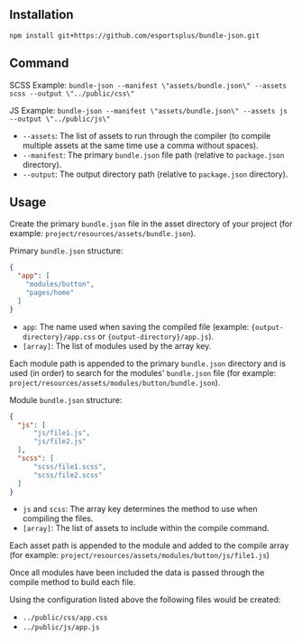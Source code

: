 ## Installation

```
npm install git+https://github.com/esportsplus/bundle-json.git
```

## Command

SCSS Example: `bundle-json --manifest \"assets/bundle.json\" --assets scss --output \"../public/css\"`

JS Example: `bundle-json --manifest \"assets/bundle.json\" --assets js --output \"../public/js\"`

* `--assets`: The list of assets to run through the compiler (to compile multiple assets at the same time use a comma without spaces).
* `--manifest`: The primary `bundle.json` file path (relative to `package.json` directory).
* `--output`: The output directory path (relative to `package.json` directory).

## Usage

Create the primary `bundle.json` file in the asset directory of your project (for example: `project/resources/assets/bundle.json`).

Primary `bundle.json` structure:

```json
{
  "app": [
    "modules/button",
    "pages/home"
  ]
}
```

* `app`: The name used when saving the compiled file (example: `{output-directory}/app.css` or `{output-directory}/app.js`).
* `[array]`: The list of modules used by the array key.

Each module path is appended to the primary `bundle.json` directory and is used (in order) to search for the modules' `bundle.json` file (for example: `project/resources/assets/modules/button/bundle.json`).

Module `bundle.json` structure:

```json
{
  "js": [
      "js/file1.js",
      "js/file2.js"
  ],
  "scss": [
      "scss/file1.scss",
      "scss/file2.scss"
  ]
}
```

* `js` and `scss`: The array key determines the method to use when compiling the files.
* `[array]`: The list of assets to include within the compile command.

Each asset path is appended to the module and added to the compile array (for example: `project/resources/assets/modules/button/js/file1.js`)

Once all modules have been included the data is passed through the compile method to build each file.

Using the configuration listed above the following files would be created:

* `../public/css/app.css`
* `../public/js/app.js`

